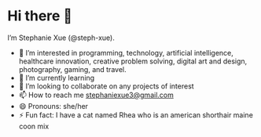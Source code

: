 # Hi there 👋

I’m Stephanie Xue (@steph-xue). 
- 👀 I’m interested in programming, technology, artificial intelligence, healthcare innovation, creative problem solving, digital art and design, photography, gaming, and travel.
- 🌱 I’m currently learning 
- 💞️ I’m looking to collaborate on any projects of interest
- 📫 How to reach me stephaniexue3@gmail.com
- 😄 Pronouns: she/her
- ⚡ Fun fact: I have a cat named Rhea who is an american shorthair maine coon mix 
